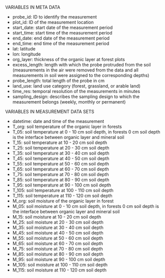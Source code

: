 VARIABLES IN META DATA

- probe_id: ID to identify the measurement 
- plot_id: ID of the measurement location
- start_date: start date of the measurement period
- start_time: start time of the measurement period
- end_date: end date of the measurement period
- end_time: end time of the measurement period
- lat: latitude
- lon: longitude
- org_layer: thickness of the organic layer at forest plots 
- excess_length: length with which the probe protruded from the soil (measurements in the air were removed from the data and all measurements in soil were assigned to the corresponding depths)
- probe_length: total length of the probe in cm
- land_use: land use category (forest, grassland, or arable land)
- time_res: temporal resolution of the measurements in minutes
- sampling_design: describes the sampling design to which the measurement belongs (weekly, monthly or permanent)



VARIABLES IN MEASUREMENT DATA SETS

- datetime: date and time of the measurement
- T_org: soil temperature of the organic layer in forests
- T_05: soil temperature at 0 - 10 cm soil depth, in forests 0 cm soil depth is the interface between organic layer and mineral soil
- T_15: soil temperature at 10 - 20 cm soil depth
- T_25: soil temperature at 20 - 30 cm soil depth
- T_35: soil temperature at 30 - 40 cm soil depth
- T_45: soil temperature at 40 - 50 cm soil depth
- T_55: soil temperature at 50 - 60 cm soil depth
- T_65: soil temperature at 60 - 70 cm soil depth
- T_75: soil temperature at 70 - 80 cm soil depth
- T_85: soil temperature at 80 - 90 cm soil depth
- T_95: soil temperature at 90 - 100 cm soil depth
- T_105: soil temperature at 100 - 110 cm soil depth
- T_115: soil temperature at 110 - 120 cm soil depth
- M_org: soil moisture of the organic layer in forest
- M_05: soil moisture at 0 - 10 cm soil depth, in forests 0 cm soil depth is the interface between organic layer and mineral soil
- M_15: soil moisture at 10 - 20 cm soil depth
- M_25: soil moisture at 20 - 30 cm soil depth
- M_35: soil moisture at 30 - 40 cm soil depth
- M_45: soil moisture at 40 - 50 cm soil depth
- M_55: soil moisture at 50 - 60 cm soil depth
- M_65: soil moisture at 60 - 70 cm soil depth
- M_75: soil moisture at 70 - 80 cm soil depth
- M_85: soil moisture at 80 - 90 cm soil depth
- M_95: soil moisture at 90 - 100 cm soil depth
- M_105: soil moisture at 100 - 110 cm soil depth
- M_115: soil moisture at 110 - 120 cm soil depth



 
